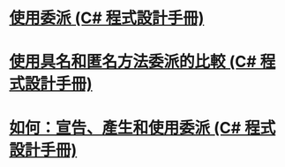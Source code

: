 # [使用委派 (C# 程式設計手冊)](using-delegates.md)
# [使用具名和匿名方法委派的比較 (C# 程式設計手冊)](delegates-with-named-vs-anonymous-methods.md)
# [如何：宣告、產生和使用委派 (C# 程式設計手冊)](how-to-declare-instantiate-and-use-a-delegate.md)
